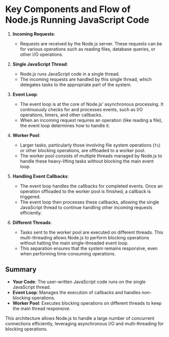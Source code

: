 # Key Components and Flow of Node.js Running JavaScript Code

1. **Incoming Requests**:

   - Requests are received by the Node.js server. These requests can be for various operations such as reading files, database queries, or other I/O operations.

2. **Single JavaScript Thread**:

   - Node.js runs JavaScript code in a single thread.
   - The incoming requests are handled by this single thread, which delegates tasks to the appropriate part of the system.

3. **Event Loop**:

   - The event loop is at the core of Node.js' asynchronous processing. It continuously checks for and processes events, such as I/O operations, timers, and other callbacks.
   - When an incoming request requires an operation (like reading a file), the event loop determines how to handle it.

4. **Worker Pool**:

   - Larger tasks, particularly those involving file system operations (`fs`) or other blocking operations, are offloaded to a worker pool.
   - The worker pool consists of multiple threads managed by Node.js to handle these heavy-lifting tasks without blocking the main event loop.

5. **Handling Event Callbacks**:

   - The event loop handles the callbacks for completed events. Once an operation offloaded to the worker pool is finished, a callback is triggered.
   - The event loop then processes these callbacks, allowing the single JavaScript thread to continue handling other incoming requests efficiently.

6. **Different Threads**:
   - Tasks sent to the worker pool are executed on different threads. This multi-threading allows Node.js to perform blocking operations without halting the main single-threaded event loop.
   - This separation ensures that the system remains responsive, even when performing time-consuming operations.

## Summary

- **Your Code**: The user-written JavaScript code runs on the single JavaScript thread.
- **Event Loop**: Manages the execution of callbacks and handles non-blocking operations.
- **Worker Pool**: Executes blocking operations on different threads to keep the main thread responsive.

This architecture allows Node.js to handle a large number of concurrent connections efficiently, leveraging asynchronous I/O and multi-threading for blocking operations.
